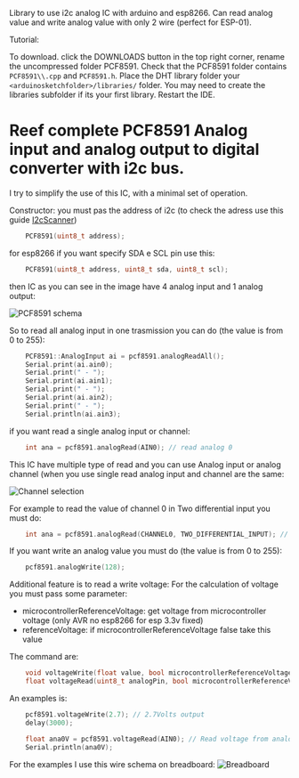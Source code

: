 Library to use i2c analog IC with arduino and esp8266. Can read analog value and write analog value with only 2 wire (perfect for ESP-01).

Tutorial: 

To download. click the DOWNLOADS button in the top right corner, rename the uncompressed folder PCF8591. Check that the PCF8591 folder contains `PCF8591\\.cpp` and `PCF8591.h`. Place the DHT library folder your `<arduinosketchfolder>/libraries/` folder. You may need to create the libraries subfolder if its your first library. Restart the IDE.

# Reef complete PCF8591 Analog input and analog output to digital converter with i2c bus.
I try to simplify the use of this IC, with a minimal set of operation.

Constructor:
you must pas the address of i2c (to check the adress use this guide [I2cScanner](https://playground.arduino.cc/Main/I2cScanner)) 
```cpp
	PCF8591(uint8_t address);
```
for esp8266 if you want specify SDA e SCL pin use this:

```cpp
	PCF8591(uint8_t address, uint8_t sda, uint8_t scl);
```

then IC as you can see in the image have 4 analog input and 1 analog output:

![PCF8591 schema](https://github.com/xreef/PCF8591_library/blob/master/resources/PCF8591-Pin-Outs.png)

So to read all analog input in one trasmission you can do (the value is from 0 to 255):
```cpp
	PCF8591::AnalogInput ai = pcf8591.analogReadAll();
	Serial.print(ai.ain0);
	Serial.print(" - ");
	Serial.print(ai.ain1);
	Serial.print(" - ");
	Serial.print(ai.ain2);
	Serial.print(" - ");
	Serial.println(ai.ain3);
```


if you want read a single analog input or channel:

```cpp
	int ana = pcf8591.analogRead(AIN0); // read analog 0
```

This IC have multiple type of read and you can use Analog input or analog channel (when you use single read analog input and channel are the same:

![Channel selection](https://github.com/xreef/PCF8591_library/blob/master/resources/channel_selection.PNG)	

For example to read the value of channel 0 in Two differential input you must do:
```cpp
	int ana = pcf8591.analogRead(CHANNEL0, TWO_DIFFERENTIAL_INPUT); // read analog 0
```

If you want write an analog value you must do (the value is from 0 to 255):
```cpp
	pcf8591.analogWrite(128);
```

Additional feature is to read a write voltage:
For the calculation of voltage you must pass some parameter:
 - microcontrollerReferenceVoltage: get voltage from microcontroller voltage (only AVR no esp8266 for esp 3.3v fixed)
 - referenceVoltage: if microcontrollerReferenceVoltage false take this value
 

The command are:
```cpp
	void voltageWrite(float value, bool microcontrollerReferenceVoltage = true, float referenceVoltage = 5.0);
	float voltageRead(uint8_t analogPin, bool microcontrollerReferenceVoltage = true, float referenceVoltage = 5.0);
```

An examples is:
```cpp
	pcf8591.voltageWrite(2.7); // 2.7Volts output
	delay(3000);

	float ana0V = pcf8591.voltageRead(AIN0); // Read voltage from analog 0
	Serial.println(ana0V);
```

For the examples I use this wire schema on breadboard:
![Breadboard](https://github.com/xreef/PCF8591_library/blob/master/resources/simpleschema_bb.png)


